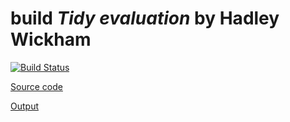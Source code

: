 # build _Tidy evaluation_ by Hadley Wickham
[![Build Status](https://travis-ci.com/dongzhuoer/build-bookdown.svg?token=CyRgUWsqWCctKvAxMXto&branch=hadley-tidyeval)](https://travis-ci.com/dongzhuoer/build-bookdown)

[Source code](https://github.com/tidyverse/tidyeval)

[Output](https://bookdown.dongzhuoer.com/hadley/tidyeval)
